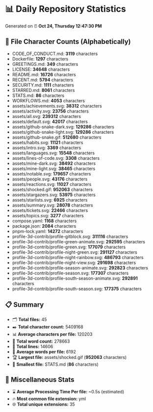 # 📊 Daily Repository Statistics
Generated on ⏰ **Oct 24, Thursday 12:47:30 PM**

## 📂 File Character Counts (Alphabetically)
- CODE_OF_CONDUCT.md: **3119** characters
- Dockerfile: **1297** characters
- GREETINGS.md: **349** characters
- LICENSE: **34648** characters
- README.md: **16726** characters
- RECENT.md: **5794** characters
- SECURITY.md: **1111** characters
- STARRED.md: **8061** characters
- STATS.md: **86** characters
- WORKFLOWS.md: **4053** characters
- assets/achievements.svg: **38312** characters
- assets/activity.svg: **23756** characters
- assets/all.svg: **239312** characters
- assets/default.svg: **42017** characters
- assets/github-snake-dark.svg: **129286** characters
- assets/github-snake-light.svg: **129286** characters
- assets/github-snake.gif: **512680** characters
- assets/habits.svg: **11121** characters
- assets/intro.svg: **3369** characters
- assets/languages.svg: **15548** characters
- assets/lines-of-code.svg: **3308** characters
- assets/mine-dark.svg: **38492** characters
- assets/mine-light.svg: **38465** characters
- assets/notable.svg: **179657** characters
- assets/people.svg: **43176** characters
- assets/reactions.svg: **11027** characters
- assets/shocked.gif: **952063** characters
- assets/stargazers.svg: **53975** characters
- assets/starlists.svg: **6925** characters
- assets/summary.svg: **28078** characters
- assets/tickets.svg: **22466** characters
- assets/topics.svg: **3277** characters
- compose.yaml: **1168** characters
- package.json: **2084** characters
- pnpm-lock.yaml: **14272** characters
- profile-3d-contrib/profile-gitblock.svg: **311116** characters
- profile-3d-contrib/profile-green-animate.svg: **292595** characters
- profile-3d-contrib/profile-green.svg: **177079** characters
- profile-3d-contrib/profile-night-green.svg: **291127** characters
- profile-3d-contrib/profile-night-rainbow.svg: **486793** characters
- profile-3d-contrib/profile-night-view.svg: **291698** characters
- profile-3d-contrib/profile-season-animate.svg: **292823** characters
- profile-3d-contrib/profile-season.svg: **177307** characters
- profile-3d-contrib/profile-south-season-animate.svg: **292891** characters
- profile-3d-contrib/profile-south-season.svg: **177375** characters

## 📋 Summary
- 🗂️ **Total files:** 45
- ✒️ **Total character count:** 5409168
- 📊 **Average characters per file:** 120203
- 📝 **Total word count:** 278663
- 🧾 **Total lines:** 14606
- 📐 **Average words per file:** 6192
- 🏆 **Largest file:** assets/shocked.gif (**952063** characters)
- 🥉 **Smallest file:** STATS.md (**86** characters)

## 🌟 Miscellaneous Stats
- ⌛ **Average Processing Time Per file:** ~0.5s (estimated)
- 🔥 **Most common file extension:** yml
- 🌐 **Total unique extensions:** 35
